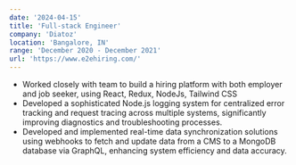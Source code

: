 ```yaml
---
date: '2024-04-15'
title: 'Full-stack Engineer'
company: 'Diatoz'
location: 'Bangalore, IN'
range: 'December 2020 - December 2021'
url: 'https://www.e2ehiring.com/'
---
```


- Worked closely with team to build a hiring platform with both employer and job seeker, using React, Redux, NodeJs, Tailwind CSS
- Developed a sophisticated Node.js logging system for centralized error tracking and request tracing across multiple systems, significantly improving diagnostics and troubleshooting processes.
- Developed and implemented real-time data synchronization solutions using webhooks to fetch and update data from a CMS to a MongoDB database via GraphQL, enhancing system efficiency and data accuracy.
